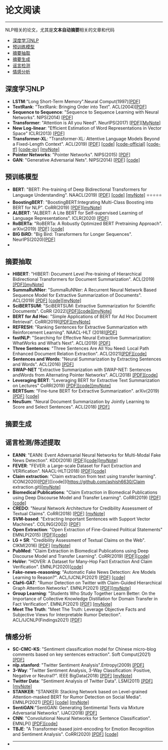 # 论文阅读
---
NLP相关的论文，尤其是**文本自动摘要**相关的文章和代码

- [深度学习NLP](#深度学习nlp)
- [预训练模型](#预训练模型)
- [摘要抽取](#摘要抽取)
- [摘要生成](#摘要生成)
- [谣言检测](#谣言检测陈述提取)
- [情感分析](#情感分析)


## 深度学习NLP
- **LSTM**:"Long Short-Term Memory".Neural Comput(1997)[[PDF]](https://doi.org/10.1162/neco.1997.9.8.1735)
- **TextRank**: "TextRank: Bringing Order into Text". ACL(2004)[[PDF]](https://aclanthology.org/W04-3252/)
- **Sequence to Sequence**: "Sequence to Sequence Learning with Neural Networks".  NIPS(2014) [[PDF]](https://proceedings.neurips.cc/paper/2014/file/a14ac55a4f27472c5d894ec1c3c743d2-Paper.pdf)
- **Transformer**: "Attention is All you Need". NeurIPS(2017) [[PDF]](https://papers.nips.cc/paper/7181-attention-is-all-you-need.pdf)[[MyNote]](https://github.com/lishuzhen97/Paper_reading/blob/main/Papers/attention-is-all-you-need-Paper.pdf)
- **New Log-linear**: "Efficient Estimation of Word Representations in Vector Space" ICLR(2013) [[PDF]](http://arxiv.org/abs/1301.3781)
- **Transformer-XL**: "Transformer-XL: Attentive Language Models Beyond a Fixed-Length Context". ACL(2019) [[PDF]](https://www.aclweb.org/anthology/P19-1285) [[code]](https://github.com/kimiyoung/transformer-xl)
[[code-official]](https://github.com/tensorflow/tensor2tensor) [[code-tf]](https://github.com/Kyubyong/transformer) [[code-py]](https://github.com/jadore801120/attention-is-all-you-need-pytorch)
[[myNote]](https://github.com/lishuzhen97/Paper_reading/blob/main/Papers/transform_XL.pdf)
- **Pointer Networks**: "Pointer Networks". NIPS(2015)  [[PDF]](https://proceedings.neurips.cc/paper/2015/file/29921001f2f04bd3baee84a12e98098f-Paper.pdf)
- **GAN**: "Generative Adversarial Nets". NIPS(2014) [[PDF]](https://proceedings.neurips.cc/paper/2014/file/5ca3e9b122f61f8f06494c97b1afccf3-Paper.pdf) [[code]](http://www.github.com/goodfeli/adversarial)
## 预训练模型
- **BERT**: "BERT: Pre-training of Deep Bidirectional Transformers for Language Understanding". NAACL(2019) [[PDF]](https://www.aclweb.org/anthology/N19-1423) [[code]](https://github.com/google-research/bert) [[myNote]](https://github.com/lishuzhen97/Paper_reading/blob/main/Papers/BERT.pdf) :star::star::star::star::star:
- **BoostingBERT**: "BoostingBERT:Integrating Multi-Class Boosting into BERT for NLP". CoRR(2019) [[PDF]](https://arxiv.org/abs/2009.05959)[[myNote]](https://github.com/lishuzhen97/Paper_reading/blob/main/Papers/BoostingBERT%20Integrating%20Multi-Class%20Boosting%20into%20BERT%20for%20NLP%20task.pdf)
-  **ALBERT**: "ALBERT: A Lite BERT for Self-supervised Learning of Language Representations". ICLR(2020) [[PDF]](https://openreview.net/pdf?id=H1eA7AEtvS)
-  **RoBERTa**: "RoBERTa: A Robustly Optimized BERT Pretraining Approach". arXiv(2019) [[PDF]](https://arxiv.org/pdf/1907.11692.pdf) [[code]](https://github.com/pytorch/fairseq)
-  **BIG BiRD**: "Big Bird: Transformers for Longer Sequences". NeurIPS(2020)[[PDF]](https://proceedings.neurips.cc/paper/2020/file/c8512d142a2d849725f31a9a7a361ab9-Paper.pdf)
-  
## 摘要抽取
- **HIBERT**: "HIBERT: Document Level Pre-training of Hierarchical Bidirectional Transformers for Document Summarization". ACL(2019) [[PDF]](https://doi.org/10.18653/v1/p19-1499)[[myNote]](https://github.com/lishuzhen97/Paper_reading/blob/main/Papers/HIBERT_%E6%9C%AA%E5%BC%80%E6%BA%90.pdf)
- **SummaRuNNer**: "SummaRuNNer: A Recurrent Neural Network Based Sequence Model for Extractive Summarization of Documents". ACL(2019) [[PDF]](http://aaai.org/ocs/index.php/AAAI/AAAI17/paper/view/14636) [[code]](https://github.com/hpzhao/SummaRuNNer
)[[myNote]](https://github.com/lishuzhen97/Paper_reading/blob/main/Papers/SummaRuNNer.pdf)
-  **SciBERTSUM**: "SciBERTSUM: Extractive Summarization for Scientific Documents". CoRR (2022)[[PDF]](https://arxiv.org/abs/2201.08495)[[code]](https://github.com/atharsefid/SciBERTSUM)[[myNote]](https://github.com/lishuzhen97/Paper_reading/blob/main/Papers/SciBERTSUM.pdf)
-  **BERT for Ad Hoc**: "Simple Applications of BERT for Ad Hoc Document Retrieval". CoRR(2019)[[PDF]](http://arxiv.org/abs/1903.10972)[[myNote]](https://github.com/lishuzhen97/Paper_reading/blob/main/Papers/Simple%20Applications%20of%20BERT%20for%20Ad%20Hoc%20Document%20Retrieval.pdf)
-  **REFRESH**: "Ranking Sentences for Extractive Summarization
with Reinforcement Learning". NAACL-HLT (2018)[[PDF]](https://doi.org/10.18653/v1/n18-1158)
-  **fastNLP**: "Searching for Effective Neural Extractive Summarization:
WhatWorks and What’s Next". ACL(2019) [[PDF]](https://doi.org/10.18653/v1/p19-1100)
-  **Three Sentences**: "Three Sentences Are All You Need: Local Path Enhanced Document Relation Extraction". ACL(2021)[[PDF]](https://aclanthology.org/2021.acl-short.126/)[[code]](https://github.com/AndrewZhe/Three-Sentences-Are-All-You-Need)
-  **Sentences and Words**: "Neural Summarization by Extracting Sentences and Words". ACL(2016) [[PDF]](https://aclanthology.org/P16-1046/)
-  **SWAP-NET** "Extractive Summarization with SWAP-NET: Sentences andWords from Alternating Pointer Networks". ACL(2018) [[PDF]](https://aclanthology.org/P18-1014/)[[code]](https://github.com/aishj10/swap-net)
-  **Leveraging BERT**: "Leveraging BERT for Extractive Text Summarization on
Lectures" CoRR(2019) [[PDF]](http://arxiv.org/abs/1906.04165)[[code]](https://github.com/dmmiller612/lecture-summarizer)[[myNote]](https://github.com/lishuzhen97/Paper_reading/blob/main/Papers/Leveraging%20BERT%20for%20Extractive%20Text%20Summarization%20on%20Lectures.pdf)
-  **BERTSum**: "Fine-tune BERT for Extractive Summarization". arXiv(2019) [[PDF]](https://arxiv.org/pdf/1903.10318.pdf) [[code]](https://github.com/nlpyang/BertSum)
-  **NeuSum**: "Neural Document Summarization by Jointly Learning to Score and Select Sentences". ACL(2018) [[PDF]](https://www.aclweb.org/anthology/P18-1061) 
## 摘要生成

## 谣言检测/陈述提取
- **EANN**: "EANN: Event Adversarial Neural Networks for Multi-Modal Fake News Detection". KDD(2018) [[PDF]](https://doi.org/10.1145/3219819.3219903)[[code]](https://github.com/search?q=EANN)[[myNote]](https://github.com/lishuzhen97/Paper_reading/blob/main/Papers/EANN_%20Event%20Adversarial%20Neural%20Networks%20for%20Multi-Modal%20Fake%20News%20Detection.pdf)
- **FEVER**: "FEVER: a Large-scale Dataset for Fact Extraction and VERification". NAACL-HLT(2018) [[PDF]](https://doi.org/10.18653/v1/n18-1074)[[code]](https://github.com/awslabs/fever)
- **Claim extraction**: "Claim extraction from text using transfer learning". ICON(2020)[[PDF]](https://aclanthology.org/2020.icon-main.39)[[code]](https://github.com/ashish6630/Claim extraction.git)[[myNote]](https://github.com/lishuzhen97/Paper_reading/blob/main/Papers/Claim%20Extraction%20from%20Text%20using%20Transfer%20Learning.pdf)
- **Biomedical Publications**: "Claim Extraction in Biomedical Publications using Deep Discourse Model and Transfer Learning". CoRR(2019) [[PDF]](http://arxiv.org/abs/1907.00962)[[code]](https://github.com/titipata/detecting-scientific-claim)
- **CREDO**: "Neural Network Architecture for Credibility Assessment of Textual Claims". CoRR(2018) [[PDF]](http://arxiv.org/abs/1803.10547) [[myNote]](https://github.com/lishuzhen97/Paper_reading/blob/main/Papers/Neural%20Network%20Architecture%20for%20Credibility%20Assessment%20of%20Textual%20%20Claims.pdf)
- **SVM-based**: "Extracting Important Sentences with Support Vector Machines". COLING(2002) [[PDF]](https://aclanthology.org/C02-1053/)
- **Open Extraction**: "Open Extraction of Fine-Grained Political Statements" EMNLP(2015)
[[PDF]](https://doi.org/10.18653/v1/d15-1008)[[code]](https://people.ischool.berkeley.edu/~dbamman/emnlp2015/)
- **LG + SR**: "Credibility Assessment of Textual Claims on the Web". CIKM(2016) [[PDF]](https://doi.org/10.1145/2983323.2983661) [[myNote]](https://github.com/lishuzhen97/Paper_reading/blob/main/Papers/Credibility%20Assessment%20of%20Textual%20Claims%20on%20the%20Web.pdf)
- **PubMed**: "Claim Extraction in Biomedical Publications using Deep Discourse Model and Transfer Learning". CoRR(2019) [[PDF]](http://arxiv.org/abs/1907.00962)[[code]](https://github.com/titipata/detecting-scientific-claim)
- **HoVer**: "HOVER: A Dataset for Many-Hop Fact Extraction And Claim Verification". EMNLP(2020)[[code]](https://doi.org/10.18653/v1/2020.findings-emnlp.309)
- **Fake-news-reasoning**: "Automatic Fake News Detection: Are Models Learning to Reason?". ACL/IJCNLP(2021) [[PDF]](https://doi.org/10.18653/v1/2021.acl-short.12) [[code]](https://github.com/casperhansen/fake-news-reasoning
)
- **ClaHi-GAT**: "Rumor Detection on Twitter with Claim-Guided Hierarchical Graph Attention Networks". EMNLP(2021) [[PDF]](https://doi.org/10.18653/v1/2021.emnlp-main.786)[[myNote]](https://github.com/lishuzhen97/Paper_reading/blob/main/Papers/R9.Rumor%20Detection%20on%20Twitter%20with%20Claim-Guided%20Hierarchical%20Graph.pdf)
- **Group Learning**: "Students Who Study Together Learn Better: On the Importance of Collective Knowledge Distillation for Domain Transfer in Fact Verification". EMNLP(2021) [[PDF]](https://doi.org/10.18653/v1/2021.emnlp-main.558) [[myNote]](https://github.com/lishuzhen97/Paper_reading/blob/main/Papers/R11.Students%20Who%20Study%20Together%20Learn%20Better%20On%20the%20Importance%20of.pdf)
- **Meet The Truth**: "Meet The Truth: Leverage Objective Facts and Subjective Views for Interpretable Rumor Detection". ACL/IJCNLP(Findings2021) [[PDF]](https://doi.org/10.18653/v1/2021.findings-acl.63)


## 情感分析
- **SC-CMC-KS**: "Sentiment classification model for Chinese micro-blog comments based on key sentences extraction". Soft Comput(2021) [[PDF]](https://link.springer.com/content/pdf/10.1007/s00500-020-05160-8.pdf)
- **nlp.stanford**: "Twitter Sentiment Analysis".Entropy(2009)  [[PDF]](https://www-nlp.stanford.edu/courses/cs224n/2009/fp/3.pdf)
- **3-Way**: "Twitter Sentiment Analysis, 3-Way Classification: Positive, Negative or Neutral?". IEEE BigData(2018) [[PDF]](https://doi.org/10.1109/BigData.2018.8621970) [[myNote]](https://github.com/lishuzhen97/Paper_reading/blob/main/Papers/Twitter_sentiment_analysis_3_way_classification_positive_negative_or_neutral.pdf)
- **Twitter Data**: "Sentiment Analysis of Twitter Data". LSM(2011) [[PDF]](https://aclanthology.org/W11-0705.pdf) [[myNote]](https://github.com/lishuzhen97/Paper_reading/blob/main/Papers/Sentiment%20analysis%20of%20twitter%20data.pdf)
- **STANKER**: "STANKER: Stacking Network based on Level-grained Attention-masked BERT for Rumor Detection on Social Media". EMNLP(2021) [[PDF]](https://doi.org/10.18653/v1/2021.emnlp-main.269) [[code]](https://github.com/fip-lab/STANKER) [[myNote]](https://github.com/lishuzhen97/Paper_reading/blob/main/Papers/R5.STANKER%20Stacking%20Network%20based%20on%20Level-grained%20Attention-masked.pdf)
- **SentiGAN**:"SentiGAN: Generating Sentimental Texts via Mixture Adversarial Networks". IJAC(2018) [[PDF]](https://doi.org/10.24963/ijcai.2018/618)
- **CNN**: "Convolutional Neural Networks for Sentence Classification". EMNLP() [[PDF]](https://doi.org/10.3115/v1/d14-1181)[[code]](https://code.google.com/p/word2vec/)
- **TBJE**: "A Transformer-based joint-encoding for Emotion Recognition and Sentiment Analysis". CoRR(2020) [[PDF]](https://arxiv.org/abs/2006.15955) [[code]](https://github.com/jbdel/MOSEI_UMONS)
-  ****

